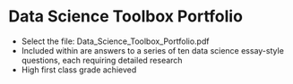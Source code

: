# Data Science Toolbox Portfolio

- Select the file: Data_Science_Toolbox_Portfolio.pdf
- Included within are answers to a series of ten data science essay-style questions, each requiring detailed research
- High first class grade achieved
  
